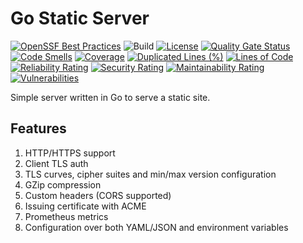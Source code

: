 # Go Static Server

[![OpenSSF Best Practices](https://www.bestpractices.dev/projects/9757/badge)](https://www.bestpractices.dev/projects/9757)
![Build](https://github.com/vlasov-y/gss/workflows/Build/badge.svg)
[![License](https://img.shields.io/badge/License-Apache_2.0-blue.svg)](https://opensource.org/licenses/Apache-2.0)
[![Quality Gate Status](https://sonarcloud.io/api/project_badges/measure?project=vlasov-y_gss&metric=alert_status)](https://sonarcloud.io/summary/new_code?id=vlasov-y_gss)
[![Code Smells](https://sonarcloud.io/api/project_badges/measure?project=vlasov-y_gss&metric=code_smells)](https://sonarcloud.io/summary/new_code?id=vlasov-y_gss)
[![Coverage](https://sonarcloud.io/api/project_badges/measure?project=vlasov-y_gss&metric=coverage)](https://sonarcloud.io/summary/new_code?id=vlasov-y_gss)
[![Duplicated Lines (%)](https://sonarcloud.io/api/project_badges/measure?project=vlasov-y_gss&metric=duplicated_lines_density)](https://sonarcloud.io/summary/new_code?id=vlasov-y_gss)
[![Lines of Code](https://sonarcloud.io/api/project_badges/measure?project=vlasov-y_gss&metric=ncloc)](https://sonarcloud.io/summary/new_code?id=vlasov-y_gss)
[![Reliability Rating](https://sonarcloud.io/api/project_badges/measure?project=vlasov-y_gss&metric=reliability_rating)](https://sonarcloud.io/summary/new_code?id=vlasov-y_gss)
[![Security Rating](https://sonarcloud.io/api/project_badges/measure?project=vlasov-y_gss&metric=security_rating)](https://sonarcloud.io/summary/new_code?id=vlasov-y_gss)
[![Maintainability Rating](https://sonarcloud.io/api/project_badges/measure?project=vlasov-y_gss&metric=sqale_rating)](https://sonarcloud.io/summary/new_code?id=vlasov-y_gss)
[![Vulnerabilities](https://sonarcloud.io/api/project_badges/measure?project=vlasov-y_gss&metric=vulnerabilities)](https://sonarcloud.io/summary/new_code?id=vlasov-y_gss)

Simple server written in Go to serve a static site.

## Features

1. HTTP/HTTPS support
2. Client TLS auth
3. TLS curves, cipher suites and min/max version configuration
4. GZip compression
5. Custom headers (CORS supported)
6. Issuing certificate with ACME
7. Prometheus metrics
8. Configuration over both YAML/JSON and environment variables
